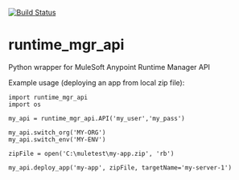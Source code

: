 [![Build Status](https://travis-ci.com/adam-j-turner/runtime-mgr-api.svg?branch=master)](https://travis-ci.com/adam-j-turner/runtime-mgr-api)

# runtime_mgr_api
Python wrapper for MuleSoft Anypoint Runtime Manager API

Example usage (deploying an app from local zip file):
```
import runtime_mgr_api
import os

my_api = runtime_mgr_api.API('my_user','my_pass')

my_api.switch_org('MY-ORG')
my_api.switch_env('MY-ENV')

zipFile = open('C:\muletest\my-app.zip', 'rb')

my_api.deploy_app('my-app', zipFile, targetName='my-server-1')
```
